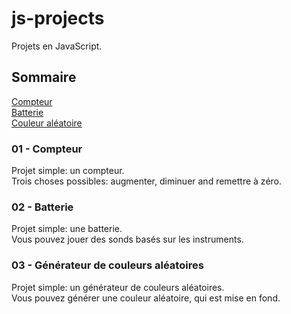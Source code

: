 # js-projects

Projets en JavaScript.

## Sommaire

[Compteur](https://github.com/Clemix37/js-projects/blob/main/languages/README-FR.md#01---compteur)  
[Batterie](https://github.com/Clemix37/js-projects/blob/main/languages/README-FR.md#02---batterie)  
[Couleur aléatoire](https://github.com/Clemix37/js-projects/blob/main/languages/README-FR.md#03---g%C3%A9n%C3%A9rateur-de-couleurs-al%C3%A9atoires)  

### 01 - Compteur

Projet simple: un compteur.  
Trois choses possibles: augmenter, diminuer and remettre à zéro.  

### 02 - Batterie

Projet simple: une batterie.  
Vous pouvez jouer des sonds basés sur les instruments.  

### 03 - Générateur de couleurs aléatoires

Projet simple: un générateur de couleurs aléatoires.  
Vous pouvez générer une couleur aléatoire, qui est mise en fond.  